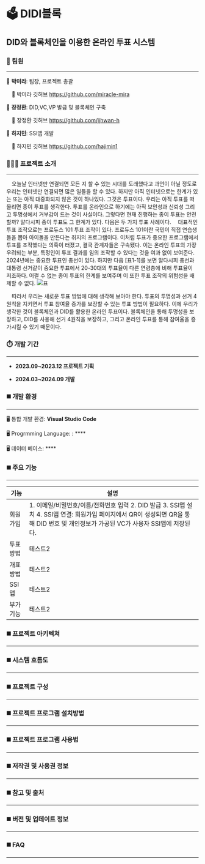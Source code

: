 # 🗳️ DIDI블록
## DID와 블록체인을 이용한 온라인 투표 시스템 

### 👥 팀원
---
👤 **박미라**: 팀장, 프로젝트 총괄

 🔗 박미라 깃허브 <https://github.com/miracle-mira>

👤 **장정환**: DID,VC,VP 발급 및 블록체인 구축

 🔗 장정환 깃허브 <https://github.com/jjhwan-h>

👤 **하지민**: SSI앱 개발

 🔗 하지민 깃허브 <https://github.com/hajimin1>

### 👩🏻‍🏫 프로젝트 소개
---
 오늘날 인터넷만 연결되면 모든 지 할 수 있는 시대를 도래했다고 과언이 아닐 정도로 우리는 인터넷만 연결되면 많은 일들을 할 수 있다. 하지만 아직 인터넷으로는 한계가 있는 또는 아직 대중화되지 않은 것이 하나있다. 그것은 투표이다. 우리는 아직 투표를 떠올리면 종이 투표를 생각한다. 투표를 온라인으로 하기에는 아직 보안성과 신뢰성 그리고 투명성에서 거부감이 드는 것이 사실이다. 그렇다면 현재 진행하는 종이 투표는 안전할까? 알다시피 종이 투표도 그 한계가 있다. 다음은 두 가지 투표 사례이다.
 대표적인 투표 조작으로는 프로듀스 101 투표 조작이 있다. 프로듀스 101이란 국민이 직접 연습생들을 뽑아 아이돌을 만든다는 취지의 프로그램이다. 이처럼 투표가 중요한 프로그램에서 투표를 조작했다는 의혹이 터졌고, 결국 관계자들은 구속됐다. 이는 온라인 투표의 가장 우려되는 부분, 특정인이 투표 결과를 임의 조작할 수 있다는 것을 여과 없이 보여준다. 2024년에는 중요한 투표인 총선이 있다. 하지만 다음 [표1-1]를 보면 알다시피 총선과 대통령 선거같이 중요한 투표에서 20-30대의 투표율이 다른 연령층에 비해 투표율이 저조하다. 어쩔 수 없는 종이 투표의 한계를 보여주며 이 또한 투표 조작의 위험성을 배제할 수 없다.
![표](https://github.com/user-attachments/assets/1d296afe-f2f8-4348-a1e7-89bb3c95b979)

 따라서 우리는 새로운 투표 방법에 대해 생각해 보아야 한다. 투표의 투명성과 선거 4원칙을 지키면서 투표 참여율 증가를 보장할 수 있는 투표 방법이 필요하다. 이에 우리가 생각한 것이 블록체인과 DID를 활용한 온라인 투표이다. 블록체인을 통해 투명성을 보장하고, DID를 사용해 선거 4원칙을 보장하고, 그리고 온라인 투표를 통해 참여율을 증가시킬 수 있기 때문이다.



### ⏱️ 개발 기간
---
- **2023.09~2023.12 프로젝트 기획**

- **2024.03~2024.09 개발**

  
### ◼️ 개발 환경
---
🖥️ 통합 개발 환경: **Visual Studio Code**

🖥️ Progrmming Language: : ****

🖥️ 데이터 베이스: ****

### ◼️ 주요 기능
---
|기능|설명|
|------|---|
|회원가입|1. 이메일/비밀번호/이름/전화번호 입력 2. DID 발급 3. SSI앱 설치 4. SSI앱 연결: 회원가입 페이지에서 QR이 생성되면 QR을 통해 DID 번호 및 개인정보가 가공된 VC가 사용자 SSI앱에 저장된다.|
|투표방법|테스트2|
|개표방법|테스트2|
|SSI앱|테스트2|
|부가기능|테스트2|

### ◼️ 프로젝트 아키텍쳐
---


### ◼️ 시스템 흐름도
---


### ◼️ 프로젝트 구성
---


### ◼️ 프로젝트 프로그램 설치방법
---


### ◼️ 프로젝트 프로그램 사용법
---


### ◼️ 저작권 및 사용권 정보
---


### ◼️ 참고 및 출처
---


### ◼️ 버전 및 업데이트 정보
---


### ◼️ FAQ
---



